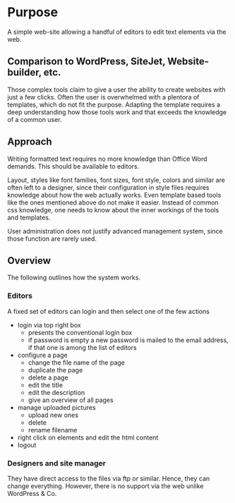 # Purpose

A simple web-site allowing a handful of editors to edit text elements via the web. 

## Comparison to WordPress, SiteJet, Website-builder, etc.

Those complex tools claim to give a user the ability to create websites with just a few clicks. Often the user is overwhelmed with a plentora of templates, which do not fit the purpose. Adapting the template requires a deep understanding how those tools work and that exceeds the knowledge of a common user.

## Approach

Writing formatted text requires no more knowledge than Office Word demands. This should be available to editors.

Layout, styles like font families, font sizes, font style, colors and similar are often left to a designer, since their configuration in style files requires knowledge about how the web actually works. Even template based tools like the ones mentioned above do not make it easier. Instead of common css knowledge, one needs to know about the inner workings of the tools and templates.

User administration does not justify advanced management system, since those function are rarely used.

## Overview

The following outlines how the system works. 

### Editors

A fixed set of editors can login and then select one of the few actions

- login via top right box
    - presents the conventional login box
    - if password is empty a new password is mailed to the email address, if that one is among the list of editors
- configure a page
    - change the file name of the page
    - duplicate the page
    - delete a page
    - edit the title
    - edit the description
    - give an overview of all pages
- manage uploaded pictures
    - upload new ones
    - delete
    - rename filename
- right click on elements and edit the html content
- logout

### Designers and site manager

They have direct access to the files via ftp or similar. Hence, they can change everything. However, there is no support via the web unlike WordPress & Co.